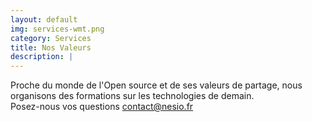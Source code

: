 ```yaml
---
layout: default
img: services-wmt.png
category: Services
title: Nos Valeurs
description: |
---
```

 Proche du monde de l'Open source et de ses valeurs de partage,
 nous organisons des formations sur les technologies de demain. <br>
 Posez-nous vos questions <i class="fa fa-envelope-o" aria-hidden="true"></i> <a href="mailto:contact@nesio.fr">contact@nesio.fr</a>